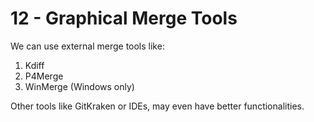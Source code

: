 # 12 - Graphical Merge Tools

We can use external merge tools like:

1. Kdiff
2. P4Merge
3. WinMerge (Windows only)

Other tools like GitKraken or IDEs, may even have better functionalities.

